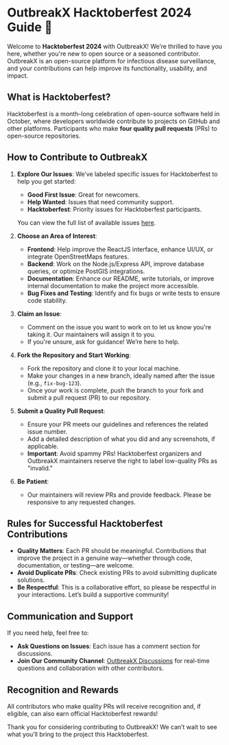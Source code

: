 # OutbreakX Hacktoberfest 2024 Guide 🎉

Welcome to **Hacktoberfest 2024** with OutbreakX! We’re thrilled to have you here, whether you're new to open source or a seasoned contributor. OutbreakX is an open-source platform for infectious disease surveillance, and your contributions can help improve its functionality, usability, and impact.

## What is Hacktoberfest?

Hacktoberfest is a month-long celebration of open-source software held in October, where developers worldwide contribute to projects on GitHub and other platforms. Participants who make **four quality pull requests** (PRs) to open-source repositories. 

## How to Contribute to OutbreakX

1. **Explore Our Issues**: We’ve labeled specific issues for Hacktoberfest to help you get started:
   - **Good First Issue**: Great for newcomers.
   - **Help Wanted**: Issues that need community support.
   - **Hacktoberfest**: Priority issues for Hacktoberfest participants.

   You can view the full list of available issues [here](https://github.com/SixthFlow-Reserach-OS/OutbreakX/issues).

2. **Choose an Area of Interest**:
   - **Frontend**: Help improve the ReactJS interface, enhance UI/UX, or integrate OpenStreetMaps features.
   - **Backend**: Work on the Node.js/Express API, improve database queries, or optimize PostGIS integrations.
   - **Documentation**: Enhance our README, write tutorials, or improve internal documentation to make the project more accessible.
   - **Bug Fixes and Testing**: Identify and fix bugs or write tests to ensure code stability.

3. **Claim an Issue**:
   - Comment on the issue you want to work on to let us know you're taking it. Our maintainers will assign it to you.
   - If you're unsure, ask for guidance! We’re here to help.

4. **Fork the Repository and Start Working**:
   - Fork the repository and clone it to your local machine.
   - Make your changes in a new branch, ideally named after the issue (e.g., `fix-bug-123`).
   - Once your work is complete, push the branch to your fork and submit a pull request (PR) to our repository.

5. **Submit a Quality Pull Request**:
   - Ensure your PR meets our guidelines and references the related issue number.
   - Add a detailed description of what you did and any screenshots, if applicable.
   - **Important**: Avoid spammy PRs! Hacktoberfest organizers and OutbreakX maintainers reserve the right to label low-quality PRs as "invalid."

6. **Be Patient**:
   - Our maintainers will review PRs and provide feedback. Please be responsive to any requested changes.

## Rules for Successful Hacktoberfest Contributions

- **Quality Matters**: Each PR should be meaningful. Contributions that improve the project in a genuine way—whether through code, documentation, or testing—are welcome.
- **Avoid Duplicate PRs**: Check existing PRs to avoid submitting duplicate solutions.
- **Be Respectful**: This is a collaborative effort, so please be respectful in your interactions. Let’s build a supportive community!

## Communication and Support

If you need help, feel free to:

- **Ask Questions on Issues**: Each issue has a comment section for discussions.
- **Join Our Community Channel**: [OutbreakX Discussions](https://github.com/SixthFlow-Reserach-OS/OutbreakX/discussions) for real-time questions and collaboration with other contributors.

## Recognition and Rewards

All contributors who make quality PRs will receive recognition and, if eligible, can also earn official Hacktoberfest rewards!

Thank you for considering contributing to OutbreakX! We can’t wait to see what you’ll bring to the project this Hacktoberfest.